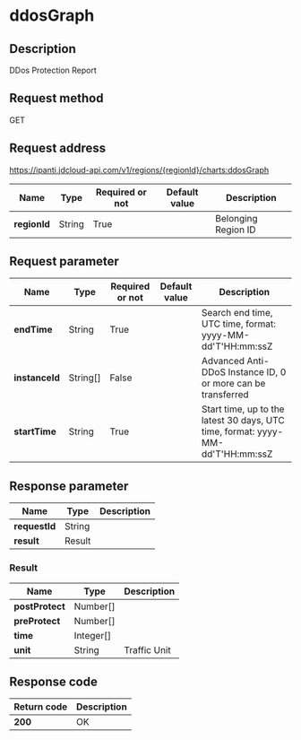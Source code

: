 # ddosGraph


## Description
DDos Protection Report

## Request method
GET

## Request address
https://ipanti.jdcloud-api.com/v1/regions/{regionId}/charts:ddosGraph

|Name|Type|Required or not|Default value|Description|
|---|---|---|---|---|
|**regionId**|String|True| |Belonging Region ID|

## Request parameter
|Name|Type|Required or not|Default value|Description|
|---|---|---|---|---|
|**endTime**|String|True| |Search end time, UTC time, format: yyyy-MM-dd'T'HH:mm:ssZ|
|**instanceId**|String[]|False| |Advanced Anti-DDoS Instance ID, 0 or more can be transferred|
|**startTime**|String|True| |Start time, up to the latest 30 days, UTC time, format: yyyy-MM-dd'T'HH:mm:ssZ|


## Response parameter
|Name|Type|Description|
|---|---|---|
|**requestId**|String| |
|**result**|Result| |


### Result
|Name|Type|Description|
|---|---|---|
|**postProtect**|Number[]| |
|**preProtect**|Number[]| |
|**time**|Integer[]| |
|**unit**|String|Traffic Unit|

## Response code
|Return code|Description|
|---|---|
|**200**|OK|
